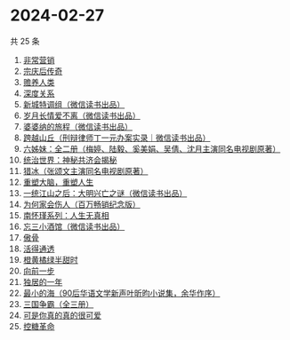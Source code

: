 # 2024-02-27

共 25 条

<!-- BEGIN WEREAD -->
<!-- 最后更新时间 2024-02-27 21:04:07 +0800 -->
1. [非常营销](https://weread.qq.com/web/bookDetail/dac321c052c3abdaca1c6fa)
1. [宗庆后传奇](https://weread.qq.com/web/bookDetail/60f326c071bf486560f0928)
1. [赡养人类](https://weread.qq.com/web/bookDetail/a783203071eb6320a789765)
1. [深度关系](https://weread.qq.com/web/bookDetail/bb432f60813ab8444g014d61)
1. [新城特调组（微信读书出品）](https://weread.qq.com/web/bookDetail/7f132890813ab8892g013aed)
1. [岁月长情爱不离（微信读书出品）](https://weread.qq.com/web/bookDetail/b8632b20813ab888eg016d04)
1. [婆婆纳的旅程（微信读书出品）](https://weread.qq.com/web/bookDetail/1a632730813ab8892g016da4)
1. [跨越山丘（刑辩律师丁一元办案实录｜微信读书出品）](https://weread.qq.com/web/bookDetail/64b32790813ab889eg0113e0)
1. [六姊妹：全二册（梅婷、陆毅、奚美娟、吴倩、沈月主演同名电视剧原著）](https://weread.qq.com/web/bookDetail/51432e4071a73c495147467)
1. [统治世界：神秘共济会揭秘](https://weread.qq.com/web/bookDetail/257320c0813ab87feg016f1f)
1. [猎冰（张颂文主演同名电视剧原著）](https://weread.qq.com/web/bookDetail/b3232150813ab8052g019921)
1. [重塑大脑，重塑人生](https://weread.qq.com/web/bookDetail/7ee328505934eb7eef65558)
1. [一统江山之后：大明兴亡之谜（微信读书出品）](https://weread.qq.com/web/bookDetail/51e32970813ab887eg0114ce)
1. [为何家会伤人（百万畅销纪念版）](https://weread.qq.com/web/bookDetail/438329e0716788b84381873)
1. [南怀瑾系列：人生无真相](https://weread.qq.com/web/bookDetail/06e32560813ab7295g0190c2)
1. [忘三小酒馆（微信读书出品）](https://weread.qq.com/web/bookDetail/77232620813ab87f1g014d07)
1. [傲骨](https://weread.qq.com/web/bookDetail/76a3234071c614eb76aa700)
1. [活得通透](https://weread.qq.com/web/bookDetail/0b732cd072a6749e0b7921f)
1. [橙黄橘绿半甜时](https://weread.qq.com/web/bookDetail/0ae32670813ab8530g015f77)
1. [向前一步](https://weread.qq.com/web/bookDetail/cf232c50597c67cf2a90ba3)
1. [独居的一年](https://weread.qq.com/web/bookDetail/629324505de20a629ae30bd)
1. [最小的海（90后华语文学新声叶昕昀小说集，余华作序）](https://weread.qq.com/web/bookDetail/cdd32840813ab8671g01450a)
1. [三国争霸（全三册）](https://weread.qq.com/web/bookDetail/ff932010813ab7bdfg012f80)
1. [可是你真的真的很可爱](https://weread.qq.com/web/bookDetail/c75322b072323ea5c7580fe)
1. [控糖革命](https://weread.qq.com/web/bookDetail/819321e0813ab880ag01960c)
<!-- END WEREAD -->
